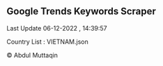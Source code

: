 

## Google Trends Keywords Scraper 
 
Last Update 06-12-2022 , 14:39:57

Country List :
VIETNAM.json



© Abdul Muttaqin 
